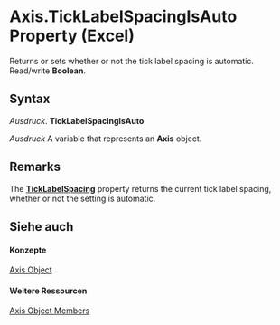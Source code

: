 
# Axis.TickLabelSpacingIsAuto Property (Excel)

Returns or sets whether or not the tick label spacing is automatic. Read/write  **Boolean**.


## Syntax

 _Ausdruck_. **TickLabelSpacingIsAuto**

 _Ausdruck_ A variable that represents an **Axis** object.


## Remarks

The  **[TickLabelSpacing](69e74146-31db-356a-3c00-e5aa35367dc3.md)** property returns the current tick label spacing, whether or not the setting is automatic.


## Siehe auch


#### Konzepte


[Axis Object](7e08c61b-90f4-8d91-0ee2-84283d10b324.md)
#### Weitere Ressourcen


[Axis Object Members](http://msdn.microsoft.com/library/2b60f79e-339d-a6cf-7ec6-a915b550c634%28Office.15%29.aspx)
